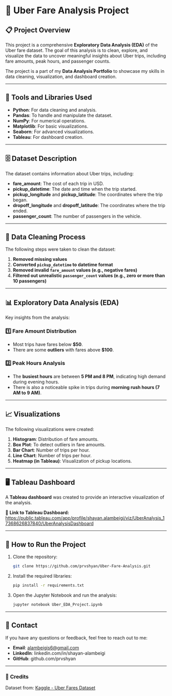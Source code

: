 # 🚖 **Uber Fare Analysis Project**

## 📋 **Project Overview**
This project is a comprehensive **Exploratory Data Analysis (EDA)** of the Uber fare dataset. The goal of this analysis is to clean, explore, and visualize the data to uncover meaningful insights about Uber trips, including fare amounts, peak hours, and passenger counts.

The project is a part of my **Data Analysis Portfolio** to showcase my skills in data cleaning, visualization, and dashboard creation.

---

## 🧰 **Tools and Libraries Used**
- **Python**: For data cleaning and analysis.
- **Pandas**: To handle and manipulate the dataset.
- **NumPy**: For numerical operations.
- **Matplotlib**: For basic visualizations.
- **Seaborn**: For advanced visualizations.
- **Tableau**: For dashboard creation.

---

## 🗄️ **Dataset Description**
The dataset contains information about Uber trips, including:
- **fare_amount**: The cost of each trip in USD.
- **pickup_datetime**: The date and time when the trip started.
- **pickup_longitude** and **pickup_latitude**: The coordinates where the trip began.
- **dropoff_longitude** and **dropoff_latitude**: The coordinates where the trip ended.
- **passenger_count**: The number of passengers in the vehicle.

---

## 🧹 **Data Cleaning Process**
The following steps were taken to clean the dataset:
1. **Removed missing values**
2. **Converted `pickup_datetime` to datetime format**
3. **Removed invalid `fare_amount` values (e.g., negative fares)**
4. **Filtered out unrealistic `passenger_count` values (e.g., zero or more than 10 passengers)**

---

## 📊 **Exploratory Data Analysis (EDA)**
Key insights from the analysis:

### 1️⃣ **Fare Amount Distribution**
- Most trips have fares below **$50**.
- There are some **outliers** with fares above **$100**.

### 2️⃣ **Peak Hours Analysis**
- The **busiest hours** are between **5 PM and 8 PM**, indicating high demand during evening hours.
- There is also a noticeable spike in trips during **morning rush hours (7 AM to 9 AM)**.

---

## 📈 **Visualizations**
The following visualizations were created:
1. **Histogram**: Distribution of fare amounts.
2. **Box Plot**: To detect outliers in fare amounts.
3. **Bar Chart**: Number of trips per hour.
4. **Line Chart**: Number of trips per hour.
5. **Heatmap (in Tableau)**: Visualization of pickup locations.

---

## 🖥️ **Tableau Dashboard**
A **Tableau dashboard** was created to provide an interactive visualization of the analysis.

📌 **Link to Tableau Dashboard:** https://public.tableau.com/app/profile/shayan.alambeigi/viz/UberAnalysis_17368626837840/UberAnalysisDashboard

---

## 🧪 **How to Run the Project**
1. Clone the repository:
   ```bash
   git clone https://github.com/prvshyan/Uber-Fare-Analysis.git
   ```
2. Install the required libraries:
   ```bash
   pip install -r requirements.txt
   ```
3. Open the Jupyter Notebook and run the analysis:
   ```bash
   jupyter notebook Uber_EDA_Project.ipynb
   ```

---

## 📧 **Contact**
If you have any questions or feedback, feel free to reach out to me:
- **Email**: alambeigis6@gmail.com
- **LinkedIn**: linkedin.com/in/shayan-alambeigi
- **GitHub**: github.com/prvshyan

---

### 🔖 **Credits**
Dataset from: [Kaggle - Uber Fares Dataset](https://www.kaggle.com/yasserh/uber-fares-dataset)

